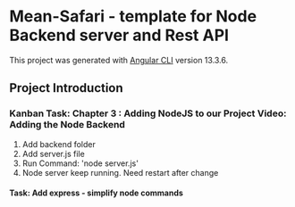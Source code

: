 # Mean-Safari - template for Node Backend server and Rest API

This project was generated with [Angular CLI](https://github.com/angular/angular-cli) version 13.3.6.

## Project Introduction

### Kanban Task: Chapter 3 : Adding NodeJS to our Project Video: Adding the Node Backend

1. Add backend folder
2. Add server.js file
3. Run Command: 'node server.js'
4. Node server keep running. Need restart after change

#### Task: Add express - simplify node commands
